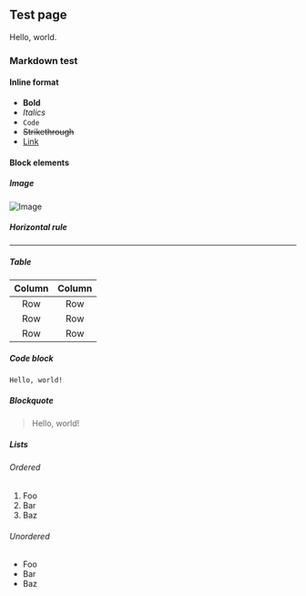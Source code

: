 ## Test page

Hello, world.

### Markdown test

#### Inline format

* **Bold**
* *Italics*
* `Code`
* ~~Strikethrough~~
* [Link](#)

#### Block elements

##### Image

![Image](/img/bg1.jpg)

##### Horizontal rule

---

##### Table

| Column | Column |
|:------:|:------:|
|  Row   |  Row   |
|  Row   |  Row   |
|  Row   |  Row   |

##### Code block

```foo
Hello, world!
```

##### Blockquote

> Hello, world!

##### Lists

###### Ordered

1. Foo
2. Bar
3. Baz

###### Unordered

* Foo
* Bar
* Baz
